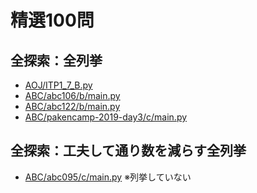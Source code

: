 # 精選100問

## 全探索：全列挙

- [AOJ/ITP1_7_B.py](AOJ/ITP1_7_B.py)
- [ABC/abc106/b/main.py](ABC/abc106/b/main.py)
- [ABC/abc122/b/main.py](ABC/abc122/b/main.py)
- [ABC/pakencamp-2019-day3/c/main.py](ABC/pakencamp-2019-day3/c/main.py)

## 全探索：工夫して通り数を減らす全列挙

- [ABC/abc095/c/main.py](ABC/abc095/c/main.py) ※列挙していない
